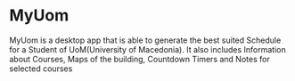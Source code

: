 # MyUom
MyUom is a desktop app that is able to generate the best suited Schedule for a Student of UoM(University of Macedonia). It also includes Information about Courses, Maps of the building, Countdown Timers and Notes for selected courses
